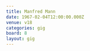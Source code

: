 ```yaml
---
title: Manfred Mann
date: 1967-02-04T12:00:00.000Z
venue: v18
categories: gig
board: 8
layout: gig
---
```

